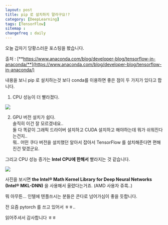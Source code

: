 ```yaml
---
layout: post
title: pip 로 설치하지 말라구요!?
category: [DeepLearning]
tags: [TensorFlow]
sitemap :
changefreq : daily
---
```


오늘 갑자기 당황스러운 포스팅을 봤습니다.

출처 : [**https://www.anaconda.com/blog/developer-blog/tensorflow-in-anaconda/**](https://www.anaconda.com/blog/developer-blog/tensorflow-in-anaconda/)

내용을 보니 pip 로 설치하는것 보다 conda를 이용하면 좋은 점이 두 가지가 있다고 합니다.

1. CPU 성능이 더 빨라졌다.
<img src='https://www.anaconda.com/wp-content/uploads/TensorFlowTraining.png'>


2. GPU 버전 설치가 쉽다.  
  솔직히 이건 잘 모르겠네요..   
  둘 다 똑같이 그래픽 드라이버 설치하고 CUDA 설치하고 해야하는데 뭐가 쉬워진다는건지..  
  뭐.. 어떤 쿠다 버전을 설치했던 알아서 잡아서 TensorFlow 를 설치해준다면 편해진건 맞겠군요.  


그리고 CPU 성능 증가는 **Intel CPU에 한해서** 빨라지는 것 같습니다.

<img src='https://jjerry-k.github.io/public/img/nopip/02.png'>

사진을 보시면 **the Intel® Math Kernel Library for Deep Neural Networks (Intel® MKL-DNN)** 을 사용해서 올렸다는거죠. (AMD 사용자 쥬륵..)

뭐 아무튼... 인텔에 텐플쓰시는 분들은 콘다로 넘어가심이 좋을 듯합니다.

전 요즘 pytorch 를 쓰고 있어서 ㅎㅎ..

읽어주셔서 감사합니다 ㅎㅎ
